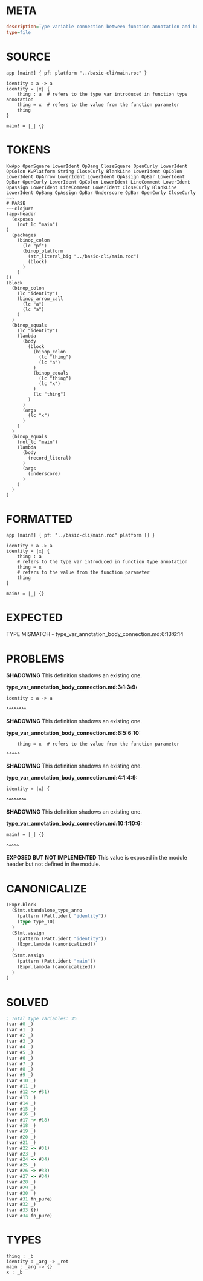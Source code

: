 # META
~~~ini
description=Type variable connection between function annotation and body
type=file
~~~
# SOURCE
~~~roc
app [main!] { pf: platform "../basic-cli/main.roc" }

identity : a -> a
identity = |x| {
    thing : a  # refers to the type var introduced in function type annotation
    thing = x  # refers to the value from the function parameter
    thing
}

main! = |_| {}
~~~
# TOKENS
~~~text
KwApp OpenSquare LowerIdent OpBang CloseSquare OpenCurly LowerIdent OpColon KwPlatform String CloseCurly BlankLine LowerIdent OpColon LowerIdent OpArrow LowerIdent LowerIdent OpAssign OpBar LowerIdent OpBar OpenCurly LowerIdent OpColon LowerIdent LineComment LowerIdent OpAssign LowerIdent LineComment LowerIdent CloseCurly BlankLine LowerIdent OpBang OpAssign OpBar Underscore OpBar OpenCurly CloseCurly ~~~
# PARSE
~~~clojure
(app-header
  (exposes
    (not_lc "main")
)
  (packages
    (binop_colon
      (lc "pf")
      (binop_platform
        (str_literal_big "../basic-cli/main.roc")
        (block)
      )
    )
))
(block
  (binop_colon
    (lc "identity")
    (binop_arrow_call
      (lc "a")
      (lc "a")
    )
  )
  (binop_equals
    (lc "identity")
    (lambda
      (body
        (block
          (binop_colon
            (lc "thing")
            (lc "a")
          )
          (binop_equals
            (lc "thing")
            (lc "x")
          )
          (lc "thing")
        )
      )
      (args
        (lc "x")
      )
    )
  )
  (binop_equals
    (not_lc "main")
    (lambda
      (body
        (record_literal)
      )
      (args
        (underscore)
      )
    )
  )
)
~~~
# FORMATTED
~~~roc
app [main!] { pf: "../basic-cli/main.roc" platform [] }

identity : a -> a
identity = |x| {
	thing : a
	# refers to the type var introduced in function type annotation
	thing = x
	# refers to the value from the function parameter
	thing
}

main! = |_| {}
~~~
# EXPECTED
TYPE MISMATCH - type_var_annotation_body_connection.md:6:13:6:14
# PROBLEMS
**SHADOWING**
This definition shadows an existing one.

**type_var_annotation_body_connection.md:3:1:3:9:**
```roc
identity : a -> a
```
^^^^^^^^


**SHADOWING**
This definition shadows an existing one.

**type_var_annotation_body_connection.md:6:5:6:10:**
```roc
    thing = x  # refers to the value from the function parameter
```
    ^^^^^


**SHADOWING**
This definition shadows an existing one.

**type_var_annotation_body_connection.md:4:1:4:9:**
```roc
identity = |x| {
```
^^^^^^^^


**SHADOWING**
This definition shadows an existing one.

**type_var_annotation_body_connection.md:10:1:10:6:**
```roc
main! = |_| {}
```
^^^^^


**EXPOSED BUT NOT IMPLEMENTED**
This value is exposed in the module header but not defined in the module.



# CANONICALIZE
~~~clojure
(Expr.block
  (Stmt.standalone_type_anno
    (pattern (Patt.ident "identity"))
    (type type_10)
  )
  (Stmt.assign
    (pattern (Patt.ident "identity"))
    (Expr.lambda (canonicalized))
  )
  (Stmt.assign
    (pattern (Patt.ident "main"))
    (Expr.lambda (canonicalized))
  )
)
~~~
# SOLVED
~~~clojure
; Total type variables: 35
(var #0 _)
(var #1 _)
(var #2 _)
(var #3 _)
(var #4 _)
(var #5 _)
(var #6 _)
(var #7 _)
(var #8 _)
(var #9 _)
(var #10 _)
(var #11 _)
(var #12 -> #31)
(var #13 _)
(var #14 _)
(var #15 _)
(var #16 _)
(var #17 -> #18)
(var #18 _)
(var #19 _)
(var #20 _)
(var #21 _)
(var #22 -> #31)
(var #23 _)
(var #24 -> #34)
(var #25 _)
(var #26 -> #33)
(var #27 -> #34)
(var #28 _)
(var #29 _)
(var #30 _)
(var #31 fn_pure)
(var #32 _)
(var #33 {})
(var #34 fn_pure)
~~~
# TYPES
~~~roc
thing : _b
identity : _arg -> _ret
main : _arg -> {}
x : _b
~~~
